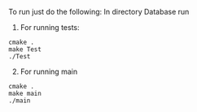 To run just do the following:
In directory Database run

1) For running tests:
```
cmake .
make Test
./Test
```

2) For running main
```
cmake .
make main
./main
```

